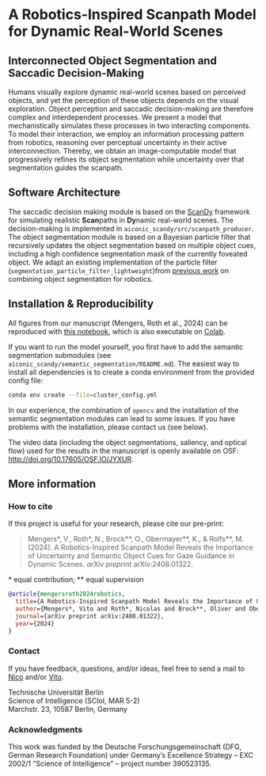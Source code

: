 # A Robotics-Inspired Scanpath Model for Dynamic Real-World Scenes

## Interconnected Object Segmentation and Saccadic Decision-Making

Humans visually explore dynamic real-world scenes based on perceived objects, and yet the perception of these objects depends on the visual exploration. Object perception and saccadic decision-making are therefore complex and interdependent processes. We present a model that mechanistically simulates these processes in two interacting components. To model their interaction, we employ an information processing pattern from robotics, reasoning over perceptual uncertainty in their active interconnection. Thereby, we obtain an image-computable model that progressively refines its object segmentation while uncertainty over that segmentation guides the scanpath.

## Software Architecture

The saccadic decision making module is based on the [ScanDy](https://github.com/rederoth/ScanDy/) framework for simulating realistic **Scan**paths in **Dy**namic real-world scenes. The decision-making is implemented in `aiconic_scandy/src/scanpath_producer`.
The object segmentation module is based on a Bayesian particle filter that recursively updates the object segmentation based on multiple object cues, including a high confidence segmentation mask of the currently foveated object. We adapt an existing implementation of the particle filter (`segmentation_particle_filter_lightweight`)from [previous work](https://ieeexplore.ieee.org/abstract/document/10160908) on combining object segmentation for robotics.

## Installation & Reproducibility

All figures from our manuscript (Mengers, Roth et al., 2024) can be reproduced with [this notebook](aiconic_scandy/src/result_figs.ipynb), which is also executable on [Colab](https://colab.research.google.com/github/rederoth/AICONic_ScanDy/blob/main/aiconic_scandy/src/result_figs.ipynb).

If you want to run the model yourself, you first have to add the semantic segmentation submodules (see `aiconic_scandy/semantic_segmentation/README.md`).
The easiest way to install all dependencies is to create a conda environment from the provided config file:

```bash
conda env create --file=cluster_config.yml
```

In our experience, the combination of `opencv` and the installation of the semantic segmentation modules can lead to some issues.
If you have problems with the installation, please contact us (see below).

The video data (including the object segmentations, saliency, and optical flow) used for the results in the manuscript is openly available on OSF: http://doi.org/10.17605/OSF.IO/JYXUR.

## More information

### How to cite

If this project is useful for your research, please cite our pre-print:
> Mengers\*, V., Roth\*, N., Brock\*\*, O., Obermayer\*\*, K., & Rolfs\*\*, M. (2024). A Robotics-Inspired Scanpath Model Reveals the Importance of Uncertainty and Semantic Object Cues for Gaze Guidance in Dynamic Scenes. *arXiv preprint* arXiv:2408.01322.

\* equal contribution; \*\* equal supervision

```bibtex
@article{mengersroth2024robotics,
  title={A Robotics-Inspired Scanpath Model Reveals the Importance of Uncertainty and Semantic Object Cues for Gaze Guidance in Dynamic Scenes},
  author={Mengers*, Vito and Roth*, Nicolas and Brock**, Oliver and Obermayer**, Klaus and Rolfs**, Martin},
  journal={arXiv preprint arXiv:2408.01322},
  year={2024}
}
```

### Contact

If you have feedback, questions, and/or ideas, feel free to send a mail to [Nico](mailto:roth@tu-berlin.de) and/or [Vito](mailto:v.mengers@tu-berlin.de).

Technische Universität Berlin\
Science of Intelligence (SCIoI, MAR 5-2)\
Marchstr. 23, 10587 Berlin, Germany

### Acknowledgments

This work was funded by the Deutsche Forschungsgemeinschaft (DFG, German Research Foundation) under Germany’s Excellence Strategy – EXC 2002/1 "Science of Intelligence" – project number 390523135.
